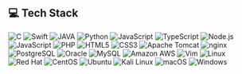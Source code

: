 ## 💻 Tech Stack
<!-- Swift -->
<img alt="C" src="https://img.shields.io/badge/C-A8B9CC?style=for-the-badge&logo=Swift&logoColor=white">
<img alt="Swift" src="https://img.shields.io/badge/Swift-F05138?style=for-the-badge&logo=Swift&logoColor=white">
<img alt="JAVA" src="https://img.shields.io/badge/Java-007396?style=for-the-badge&logo=Swift&logoColor=white">
<img alt="Python" src="https://img.shields.io/badge/Python-3776AB?style=for-the-badge&logo=Swift&logoColor=white">
<img alt="JavaScript" src="https://img.shields.io/badge/JavaScript-F7DF1E?style=for-the-badge&logo=Swift&logoColor=white">
<img alt="TypeScript" src="https://img.shields.io/badge/TypeScript-3178C6?style=for-the-badge&logo=Swift&logoColor=white">
<img alt="Node.js" src="https://img.shields.io/badge/Node.js-339933?style=for-the-badge&logo=Swift&logoColor=white">
<img alt="JavaScript" src="https://img.shields.io/badge/JavaScript-F7DF1E?style=for-the-badge&logo=Swift&logoColor=white">
<img alt="PHP" src="https://img.shields.io/badge/PHP-777BB4?style=for-the-badge&logo=Swift&logoColor=white">
<img alt="HTML5" src="https://img.shields.io/badge/HTML5-E34F26?style=for-the-badge&logo=Swift&logoColor=white">
<img alt="CSS3" src="https://img.shields.io/badge/CSS3-1572B6?style=for-the-badge&logo=Swift&logoColor=white">
<img alt="Apache Tomcat" src="https://img.shields.io/badge/Apache Tomcat-F8DC75?style=for-the-badge&logo=Swift&logoColor=white">
<img alt="nginx" src="https://img.shields.io/badge/NGINX-009639?style=for-the-badge&logo=Swift&logoColor=white">
<img alt="PostgreSQL" src="https://img.shields.io/badge/PostgreSQL-4169E1?style=for-the-badge&logo=Swift&logoColor=white">
<img alt="Oracle" src="https://img.shields.io/badge/Oracle-F80000?style=for-the-badge&logo=Swift&logoColor=white">
<img alt="MySQL" src="https://img.shields.io/badge/MySQL-4479A1?style=for-the-badge&logo=Swift&logoColor=white">
<img alt="Amazon AWS" src="https://img.shields.io/badge/Amazon AWS-232F3E?style=for-the-badge&logo=Swift&logoColor=white">
<img alt="Vim" src="https://img.shields.io/badge/Vim-019733?style=for-the-badge&logo=Swift&logoColor=white">
<img alt="Linux" src="https://img.shields.io/badge/Linux-FCC624?style=for-the-badge&logo=Swift&logoColor=white">
<img alt="Red Hat" src="https://img.shields.io/badge/Red Hat-EE0000?style=for-the-badge&logo=Swift&logoColor=white">
<img alt="CentOS" src="https://img.shields.io/badge/CentOS-262577?style=for-the-badge&logo=Swift&logoColor=white">
<img alt="Ubuntu" src="https://img.shields.io/badge/Ubuntu-E95420?style=for-the-badge&logo=Swift&logoColor=white">
<img alt="Kali Linux" src="https://img.shields.io/badge/Kali Linux-557C94?style=for-the-badge&logo=Swift&logoColor=white">
<img alt="macOS" src="https://img.shields.io/badge/macOS-000000?style=for-the-badge&logo=Swift&logoColor=white">
<img alt="Windows" src="https://img.shields.io/badge/Windows-0078D6?style=for-the-badge&logo=Swift&logoColor=white">


<!--
**BackHoe312/Backhoe312** is a ✨ _special_ ✨ repository because its `README.md` (this file) appears on your GitHub profile.

Here are some ideas to get you started:

- 🔭 I’m currently working on ...
- 🌱 I’m currently learning ...
- 👯 I’m looking to collaborate on ...
- 🤔 I’m looking for help with ...
- 💬 Ask me about ...
- 📫 How to reach me: ...
- 😄 Pronouns: ...
- ⚡ Fun fact: ...
-->
